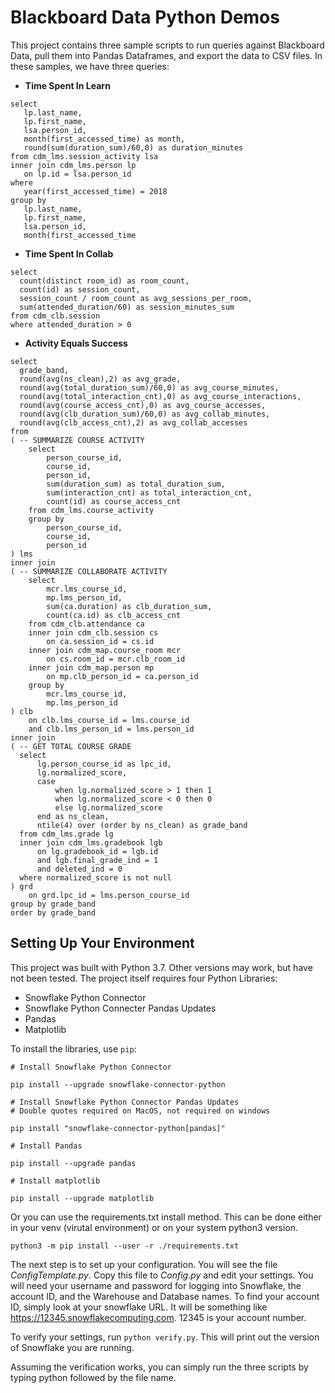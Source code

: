 # Blackboard Data Python Demos

This project contains three sample scripts to run queries against Blackboard Data, pull them into Pandas Dataframes, and export the data to CSV files. In these samples, we have three queries:

-   **Time Spent In Learn**

```
select
   lp.last_name,
   lp.first_name,
   lsa.person_id,
   month(first_accessed_time) as month,
   round(sum(duration_sum)/60,0) as duration_minutes
from cdm_lms.session_activity lsa
inner join cdm_lms.person lp
   on lp.id = lsa.person_id
where
   year(first_accessed_time) = 2018
group by
   lp.last_name,
   lp.first_name,
   lsa.person_id,
   month(first_accessed_time
```

-   **Time Spent In Collab**

```
select
  count(distinct room_id) as room_count,
  count(id) as session_count,
  session_count / room_count as avg_sessions_per_room,
  sum(attended_duration/60) as session_minutes_sum
from cdm_clb.session
where attended_duration > 0
```

-   **Activity Equals Success**

```
select
  grade_band,
  round(avg(ns_clean),2) as avg_grade,
  round(avg(total_duration_sum)/60,0) as avg_course_minutes,
  round(avg(total_interaction_cnt),0) as avg_course_interactions,
  round(avg(course_access_cnt),0) as avg_course_accesses,
  round(avg(clb_duration_sum)/60,0) as avg_collab_minutes,
  round(avg(clb_access_cnt),2) as avg_collab_accesses
from
( -- SUMMARIZE COURSE ACTIVITY
    select
        person_course_id,
        course_id,
        person_id,
        sum(duration_sum) as total_duration_sum,
        sum(interaction_cnt) as total_interaction_cnt,
        count(id) as course_access_cnt
    from cdm_lms.course_activity
    group by
        person_course_id,
        course_id,
        person_id
) lms
inner join
( -- SUMMARIZE COLLABORATE ACTIVITY
    select
        mcr.lms_course_id,
        mp.lms_person_id,
        sum(ca.duration) as clb_duration_sum,
        count(ca.id) as clb_access_cnt
    from cdm_clb.attendance ca
    inner join cdm_clb.session cs
        on ca.session_id = cs.id
    inner join cdm_map.course_room mcr
        on cs.room_id = mcr.clb_room_id
    inner join cdm_map.person mp
        on mp.clb_person_id = ca.person_id
    group by
        mcr.lms_course_id,
        mp.lms_person_id
) clb
    on clb.lms_course_id = lms.course_id
    and clb.lms_person_id = lms.person_id
inner join
( -- GET TOTAL COURSE GRADE
  select
      lg.person_course_id as lpc_id,
      lg.normalized_score,
      case
          when lg.normalized_score > 1 then 1
          when lg.normalized_score < 0 then 0
          else lg.normalized_score
      end as ns_clean,
      ntile(4) over (order by ns_clean) as grade_band
  from cdm_lms.grade lg
  inner join cdm_lms.gradebook lgb
      on lg.gradebook_id = lgb.id
      and lgb.final_grade_ind = 1
      and deleted_ind = 0
  where normalized_score is not null
) grd
    on grd.lpc_id = lms.person_course_id
group by grade_band
order by grade_band
```

## Setting Up Your Environment

This project was built with Python 3.7. Other versions may work, but have not been tested. The project itself requires four Python Libraries:

-   Snowflake Python Connector
-   Snowflake Python Connecter Pandas Updates
-   Pandas
-   Matplotlib

To install the libraries, use `pip`:

```
# Install Snowflake Python Connector

pip install --upgrade snowflake-connector-python

# Install Snowflake Python Connector Pandas Updates
# Double quotes required on MacOS, not required on windows

pip install "snowflake-connector-python[pandas]"

# Install Pandas

pip install --upgrade pandas

# Install matplotlib

pip install --upgrade matplotlib
```

Or you can use the requirements.txt install method. This can be done either in your venv (virutal environment) or on your system python3 version.

```
python3 -m pip install --user -r ./requirements.txt
```

The next step is to set up your configuration. You will see the file _ConfigTemplate.py_. Copy this file to _Config.py_ and edit your settings. You will need your username and password for logging into Snowflake, the account ID, and the Warehouse and Database names. To find your account ID, simply look at your snowflake URL. It will be something like https://12345.snowflakecomputing.com. 12345 is your account number.

To verify your settings, run `python verify.py`. This will print out the version of Snowflake you are running.

Assuming the verification works, you can simply run the three scripts by typing python followed by the file name.
